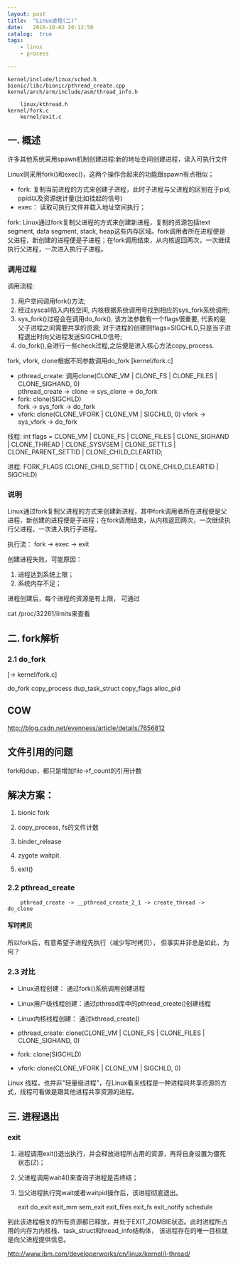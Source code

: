 ```yaml
---
layout: post
title:  "Linux进程(二)"
date:   2016-10-02 20:12:50
catalog:  true
tags:
    - linux
    - process

---
```


    kernel/include/linux/sched.h
    bionic/libc/bionic/pthread_create.cpp
    kernel/arch/arm/include/asm/thread_info.h

        linux/kthread.h
    kernel/fork.c
        kernel/exit.c


## 一. 概述

许多其他系统采用spawn机制创建进程:新的地址空间创建进程，读入可执行文件

Linux则采用fork()和exec()，这两个操作合起来的功能跟spawn有点相似；

- fork: 复制当前进程的方式来创建子进程，此时子进程与父进程的区别在于pid, ppid以及资源统计量(比如挂起的信号)
- exec： 读取可执行文件并载入地址空间执行；

fork: Linux通过fork复制父进程的方式来创建新进程，复制的资源包括text segment, data segment, stack, heap这些内存区域。fork调用者所在进程便是父进程，新创建的进程便是子进程；在fork调用结束，从内核返回两次，一次继续执行父进程，一次进入执行子进程。



### 调用过程

调用流程:

1. 用户空间调用fork()方法;
2. 经过syscall陷入内核空间, 内核根据系统调用号找到相应的sys_fork系统调用;
3. sys_fork()过程会在调用do_fork(), 该方法参数有一个flags很重要, 代表的是父子进程之间需要共享的资源;
对于进程的创建则flags=SIGCHLD,只是当子进程退出时向父进程发送SIGCHLD信号;
4. do_fork(),会进行一些check过程,之后便是进入核心方法copy_process.


fork, vfork, clone根据不同参数调用do_fork  [kernel/fork.c]


- pthread_create: 调用clone(CLONE_VM | CLONE_FS | CLONE_FILES | CLONE_SIGHAND, 0)   
    pthread_create -> clone -> sys_clone -> do_fork
- fork: clone(SIGCHLD)     
    fork -> sys_fork -> do_fork
- vfork: clone(CLONE_VFORK | CLONE_VM | SIGCHLD, 0)
    vfork -> sys_vfork -> do_fork

线程: int flags = CLONE_VM | CLONE_FS | CLONE_FILES | CLONE_SIGHAND | CLONE_THREAD | CLONE_SYSVSEM |
  CLONE_SETTLS | CLONE_PARENT_SETTID | CLONE_CHILD_CLEARTID;

进程: FORK_FLAGS (CLONE_CHILD_SETTID | CLONE_CHILD_CLEARTID | SIGCHLD)

### 说明

Linux通过fork复制父进程的方式来创建新进程，其中fork调用者所在进程便是父进程，新创建的进程便是子进程；在fork调用结束，从内核返回两次，一次继续执行父进程，一次进入执行子进程。

执行流： fork -> exec -> exit


创建进程失败，可能原因：

1. 进程达到系统上限；
2. 系统内存不足；


进程创建后，每个进程的资源是有上限， 可通过

cat /proc/32261/limits来查看

## 二. fork解析

### 2.1 do_fork
[-> kernel/fork.c]

do_fork
  copy_process
      dup_task_struct
      copy_flags
      alloc_pid


## COW

http://blog.csdn.net/evenness/article/details/7656812

## 文件引用的问题

fork和dup，都只是增加file->f_count的引用计数

## 解决方案：

1. bionic fork
2. copy_process, fs的文件计数

3. binder_release
4. zygote waitpit. 
5. exit()






















### 2.2 pthread_create

        pthread_create -> __pthread_create_2_1 -> create_thread -> do_clone


#### 写时拷贝

所以fork后，有意希望子进程先执行（减少写时拷贝）， 但事实并非总是如此，为何？



### 2.3 对比

- Linux进程创建： 通过fork()系统调用创建进程
- Linux用户级线程创建：通过pthread库中的pthread_create()创建线程
- Linux内核线程创建： 通过kthread_create()

- pthread_create: clone(CLONE_VM | CLONE_FS | CLONE_FILES | CLONE_SIGHAND, 0)
- fork: clone(SIGCHLD)
- vfork: clone(CLONE_VFORK | CLONE_VM | SIGCHLD, 0)

Linux 线程，也并非"轻量级进程"，在Linux看来线程是一种进程间共享资源的方式，线程可看做是跟其他进程共享资源的进程。

## 三. 进程退出

### exit

1. 进程调用exit()退出执行，并会释放进程所占用的资源，再将自身设置为僵死状态(Z)；
2. 父进程调用wait4()来查询子进程是否终结；
3. 当父进程执行完wait或者waitpid操作后，该进程彻底退出。

    exit
        do_exit
            exit_mm
            sem_exit
            exit_files
            exit_fs
            exit_notify
            schedule

到此该进程相关的所有资源都已释放，并处于EXIT_ZOMBIE状态。此时进程所占用的内存为内核栈、task_struct和hread_info结构体， 该进程存在的唯一目标就是向父进程提供信息。


http://www.ibm.com/developerworks/cn/linux/kernel/l-thread/

